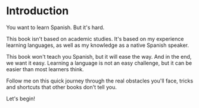 # Introduction

You want to learn Spanish. But it's hard.

This book isn't based on academic studies.
It's based on my experience learning languages, as well as my knowledge as a native Spanish speaker.

This book won't teach you Spanish, but it will ease the way. And in the end, we want it easy.
Learning a language is not an easy challenge, but it can be easier than most learners think.

Follow me on this quick journey through the real obstacles you'll face, tricks and shortcuts that other books don't tell you.

Let's begin!
